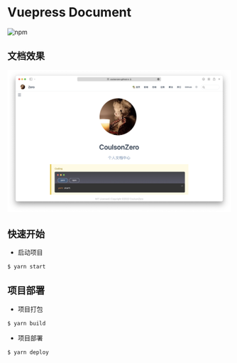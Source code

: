 # Vuepress Document


![npm](https://img.shields.io/npm/v/vuepress-plugin-auto-sidebar)
## 文档效果

![display](./display.png)

## 快速开始

- 启动项目

```sh
$ yarn start
```

## 项目部署

- 项目打包

```sh
$ yarn build
```

- 项目部署

```sh
$ yarn deploy
```
